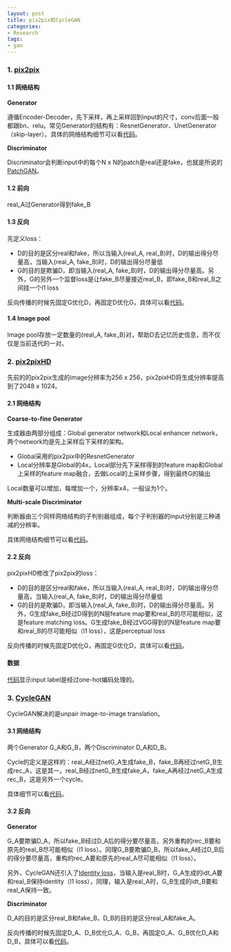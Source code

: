 ```yaml
---
layout: post
title: pix2pix和CycleGAN
categories:
- Research
tags:
- gan
---
```


### 1. [pix2pix](https://arxiv.org/pdf/1611.07004.pdf)

#### 1.1 网络结构

**Generator**

遵循Encoder-Decoder，先下采样，再上采样回到input的尺寸，conv后面一般都跟bn、relu。常见Generator的结构有：ResnetGenerator、UnetGenerator（skip-layer）。具体的网络结构细节可以看[代码](https://github.com/junyanz/pytorch-CycleGAN-and-pix2pix/blob/master/models/networks.py)。

**Discriminator**

Discriminator会判断input中的每个N x N的patch是real还是fake，也就是所说的[PatchGAN](https://github.com/junyanz/pytorch-CycleGAN-and-pix2pix/issues/39)。

#### 1.2 前向

real_A过Generator得到fake_B

#### 1.3 反向

先定义loss：

- D的目的是区分real和fake，所以当输入(real_A, real_B)时，D的输出得分尽量高，当输入(real_A, fake_B)时，D的输出得分尽量低
- G的目的是欺骗D，即当输入(real_A, fake_B)时，D的输出得分尽量高。另外，G的另外一个监督loss是让fake_B尽量接近real_B，即fake_B和real_B之间挂一个l1 loss

反向传播的时候先固定G优化D，再固定D优化G，具体可以看[代码](https://github.com/junyanz/pytorch-CycleGAN-and-pix2pix/blob/master/models/pix2pix_model.py)。

#### 1.4 Image pool

Image pool存放一定数量的(real_A, fake_B)对，帮助D去记忆历史信息，而不仅仅是当前迭代的一对。

### 2. [pix2pixHD](https://arxiv.org/pdf/1711.11585.pdf)

先前的的pix2pix生成的image分辨率为256 x 256，pix2pixHD将生成分辨率提高到了2048 x 1024。

#### 2.1 网络结构

**Coarse-to-fine Generator**

生成器由两部分组成：Global generator network和Local enhancer network，两个network均是先上采样后下采样的架构。

- Global采用的pix2pix中的ResnetGenerator
- Local分辨率是Global的4x，Local部分先下采样得到的feature map和Global上采样的feature map融合，去做Local的上采样步骤，得到最终G的输出

Local数量可以增加，每增加一个，分辨率x4，一般设为1个。

**Multi-scale Discriminator**

判断器由三个同样网络结构的子判别器组成，每个子判别器的input分别是三种递减的分辨率。

具体网络结构细节可以看[代码](https://github.com/NVIDIA/pix2pixHD/blob/master/models/networks.py)。

#### 2.2 反向

pix2pixHD修改了pix2pix的loss：

- D的目的是区分real和fake，所以当输入(real_A, real_B)时，D的输出得分尽量高，当输入(real_A, fake_B)时，D的输出得分尽量低
- G的目的是欺骗D，即当输入(real_A, fake_B)时，D的输出得分尽量高。另外，G生成fake_B经过D得到的N层feature map要和real_B的尽可能相似，这是feature matching loss。G生成fake_B经过VGG得到的N层feature map要和real_B的尽可能相似（l1 loss），这是perceptual loss

反向传播的时候先固定D优化G，再固定G优化D，具体可以看[代码](https://github.com/NVIDIA/pix2pixHD/blob/master/train.py#L72)。

#### 数据

[代码](https://github.com/NVIDIA/pix2pixHD/blob/master/models/pix2pixHD_model.py#L113)显示input label是经过one-hot编码处理的。

### 3. [CycleGAN](https://arxiv.org/pdf/1703.10593.pdf)

CycleGAN解决的是unpair image-to-image translation。

#### 3.1 网络结构

两个Generator G_A和G_B，两个Discriminator D_A和D_B。

Cycle的定义是这样的：real_A经过netG_A生成fake_B，fake_B再经过netG_B生成rec_A，这是其一。real_B经过netG_B生成fake_A，fake_A再经过netG_A生成rec_B，这是另外一个cycle。

具体细节可以看[代码](https://github.com/junyanz/pytorch-CycleGAN-and-pix2pix/blob/master/models/cycle_gan_model.py#L80)。

#### 3.2 反向

**Generator**

G_A要欺骗D_A，所以fake_B经过D_A后的得分要尽量高，另外重构的rec_B要和原先的real_B尽可能相似（l1 loss）。同理G_B要欺骗D_B，所以fake_A经过D_B后的得分要尽量高，重构的rec_A要和原先的real_A尽可能相似（l1 loss）。

另外，CycleGAN还引入了[Identity loss](https://github.com/junyanz/pytorch-CycleGAN-and-pix2pix/blob/master/models/cycle_gan_model.py#L114)，当输入是real_B时，G_A生成的idt_A要和real_B保持identity（l1 loss），同理，输入是real_A时，G_B生成的idt_B要和real_A保持一致。

**Discriminator**

D_A的目的是区分real_B和fake_B，D_B的目的是区分real_A和fake_A。

反向传播的时候先固定D_A、D_B优化G_A、G_B，再固定G_A、G_B优化D_A和D_B，具体可以看[代码](https://github.com/junyanz/pytorch-CycleGAN-and-pix2pix/blob/master/models/cycle_gan_model.py#L136)。
